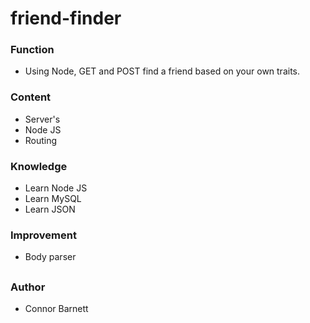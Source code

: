 # friend-finder

### Function
* Using Node, GET and POST find a friend based on your own traits.  

### Content
* Server's
* Node JS
* Routing

### Knowledge
* Learn Node JS
* Learn MySQL
* Learn JSON

### Improvement
* Body parser
##
### Author
* Connor Barnett